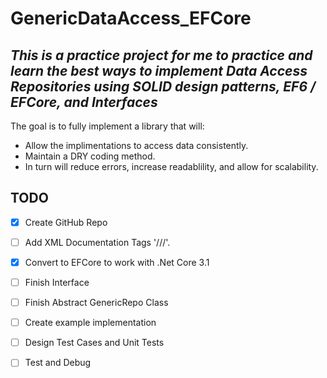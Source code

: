 # GenericDataAccess_EFCore

  *This is a practice project for me to practice and learn the best ways to implement Data Access Repositories using **SOLID** design patterns, **EF6 / EFCore**, and Interfaces*
  ---
  The goal is to fully implement a library that will: 
  - Allow the implimentations to access data consistently.
  - Maintain a DRY coding method.
  - In turn will reduce errors, increase readablility, and allow for scalability.

## TODO
- [x] Create GitHub Repo
- [ ] Add XML Documentation Tags '///'.
- [x] Convert to EFCore to work with .Net Core 3.1
- [ ] Finish Interface
- [ ] Finish Abstract GenericRepo Class
- [ ] Create example implementation
- [ ] Design Test Cases and Unit Tests
- [ ] Test and Debug


